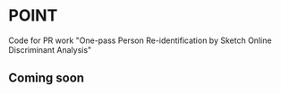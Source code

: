 # POINT

Code for PR work "One-pass Person Re-identification by Sketch Online Discriminant Analysis"

## Coming soon
